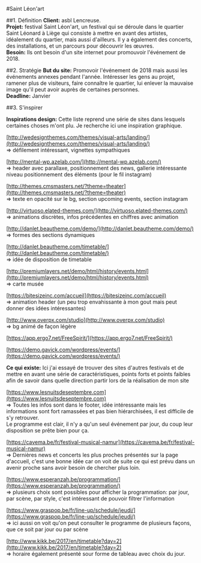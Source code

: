 #Saint Léon'art

##1. Définition
**Client:** asbl Lencreuse.    
**Projet:** festival Saint Léon'art, un festival qui se déroule dans le quartier Saint Léonard à Liège qui consiste à mettre en avant des artistes, idéalement du quartier, mais aussi d'ailleurs. Il y a également des concerts, des installations, et un parcours pour découvrir les œuvres.     
**Besoin:** Ils ont besoin d'un site internet pour promouvoir l'événement de 2018.

##2. Stratégie
**But du site:** Promovoir l'événement de 2018 mais aussi les événements annexes pendant l'année. Intéresser les gens au projet, ramener plus de visiteurs, faire connaître le quartier, lui enlever la mauvaise image qu'il peut avoir auprès de certaines personnes.    
**Deadline:** Janvier

##3. S'inspirer

**Inspirations design:**
Cette liste reprend une série de sites dans lesquels certaines choses m'ont plu. Je recherche ici une inspiration graphique.

[http://wedesignthemes.com/themes/visual-arts/landing/](http://wedesignthemes.com/themes/visual-arts/landing/)    
=> défilement intéressant, vignettes sympathiques

[http://mental-wp.azelab.com/](http://mental-wp.azelab.com/)     
=> header avec parallaxe, positionnement des news, gallerie intéressante niveau positionnement des éléments (pour le fil instagram)

[http://themes.cmsmasters.net/?theme=theater](http://themes.cmsmasters.net/?theme=theater)    
=> texte en opacité sur le bg, section upcoming events, section instagram

[http://virtuoso.elated-themes.com/](http://virtuoso.elated-themes.com/)    
=> animations discrètes, infos précédentes en chiffres avec animation

[http://danlet.beautheme.com/demo/](http://danlet.beautheme.com/demo/)    
=> formes des sections dynamiques

[http://danlet.beautheme.com/timetable/](http://danlet.beautheme.com/timetable/)    
=> idée de disposition de timetable

[http://premiumlayers.net/demo/html/history/events.html](http://premiumlayers.net/demo/html/history/events.html)    
=> carte musée

[https://bitesizeinc.com/accueil](https://bitesizeinc.com/accueil)    
=> animation header (un peu trop envahissante à mon gout mais peut donner des idées intéressantes)

[http://www.overpx.com/studio](http://www.overpx.com/studio)    
=> bg animé de façon légère

[https://app.ergo7.net/FreeSpirit/](https://app.ergo7.net/FreeSpirit/)

[https://demo.gavick.com/wordpress/events/](https://demo.gavick.com/wordpress/events/)

**Ce qui existe:**
Ici j'ai essayé de trouver des sites d'autres festivals et de mettre en avant une série de caractéristiques, points forts et points faibles afin de savoir dans quelle direction partir lors de la réalisation de mon site

[https://www.lesnuitsdeseptembre.com](https://www.lesnuitsdeseptembre.com)    
=> Toutes les infos sont dans le footer, idée intéressante mais les informations sont fort ramassées et pas bien hiérarchisées, il est difficile de s'y retrouver.    
Le programme est clair, il n'y a qu'un seul événement par jour, du coup leur disposition se prête bien pour ça.

[https://cavema.be/fr/festival-musical-namur](https://cavema.be/fr/festival-musical-namur)    
=> Dernières news et concerts les plus proches présentés sur la page d'accueil, c'est une bonne idée car on voit de suite ce qui est prévu dans un avenir proche sans avoir besoin de chercher plus loin.

[https://www.esperanzah.be/programmation/](https://www.esperanzah.be/programmation/)    
=> plusieurs choix sont possibles pour afficher la programmation: par jour, par scène, par style, c'est intéressant de pouvoir filtrer l'information

[https://www.graspop.be/fr/line-up/schedule/jeudi/](https://www.graspop.be/fr/line-up/schedule/jeudi/)    
=> ici aussi on voit qu'on peut consulter le programme de plusieurs façons, que ce soit par jour ou par scène

[http://www.kikk.be/2017/en/timetable?day=2](http://www.kikk.be/2017/en/timetable?day=2)    
=> horaire également présenté sour forme de tableau avec choix du jour.
